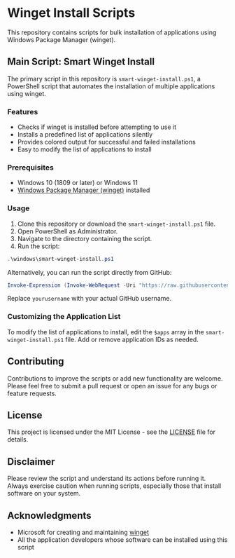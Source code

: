 # Winget Install Scripts

This repository contains scripts for bulk installation of applications using Windows Package Manager (winget).

## Main Script: Smart Winget Install

The primary script in this repository is `smart-winget-install.ps1`, a PowerShell script that automates the installation of multiple applications using winget.

### Features

- Checks if winget is installed before attempting to use it
- Installs a predefined list of applications silently
- Provides colored output for successful and failed installations
- Easy to modify the list of applications to install

### Prerequisites

- Windows 10 (1809 or later) or Windows 11
- [Windows Package Manager (winget)](https://docs.microsoft.com/en-us/windows/package-manager/winget/) installed

### Usage

1. Clone this repository or download the `smart-winget-install.ps1` file.
2. Open PowerShell as Administrator.
3. Navigate to the directory containing the script.
4. Run the script:

```powershell
.\windows\smart-winget-install.ps1
```

Alternatively, you can run the script directly from GitHub:

```powershell
Invoke-Expression (Invoke-WebRequest -Uri "https://raw.githubusercontent.com/jorisdejosselin/package-scripts/refs/heads/main/windows/smart-winget-install.ps1" -UseBasicParsing).Content
```

Replace `yourusername` with your actual GitHub username.

### Customizing the Application List

To modify the list of applications to install, edit the `$apps` array in the `smart-winget-install.ps1` file. Add or remove application IDs as needed.

## Contributing

Contributions to improve the scripts or add new functionality are welcome. Please feel free to submit a pull request or open an issue for any bugs or feature requests.

## License

This project is licensed under the MIT License - see the [LICENSE](LICENSE) file for details.

## Disclaimer

Please review the script and understand its actions before running it. Always exercise caution when running scripts, especially those that install software on your system.

## Acknowledgments

- Microsoft for creating and maintaining [winget](https://github.com/microsoft/winget-cli)
- All the application developers whose software can be installed using this script